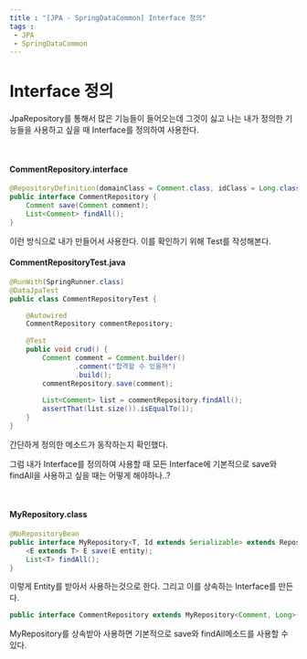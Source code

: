 ```yaml
---
title : "[JPA - SpringDataCommon] Interface 정의"
tags : 
 - JPA
 - SpringDataCommon
---
```




# Interface 정의

JpaRepository를 통해서 많은 기능들이 들어오는데 그것이 싫고 나는 내가 정의한 기능들을 사용하고 싶을 때 Interface를 정의하여 사용한다.

<br/>

#### CommentRepository.interface

```java
@RepositoryDefinition(domainClass = Comment.class, idClass = Long.class)
public interface CommentRepository {
	Comment save(Comment comment);
	List<Comment> findAll();
}
```

이런 방식으로 내가 만들어서 사용한다. 이를 확인하기 위해 Test를 작성해본다.



#### CommentRepositoryTest.java

```java
@RunWith(SpringRunner.class)
@DataJpaTest
public class CommentRepositoryTest {

	@Autowired
	CommentRepository commentRepository;
	
	@Test
	public void crud() {
		Comment comment = Comment.builder()
				.comment("합격할 수 있을까")
				.build();
		commentRepository.save(comment);
		
		List<Comment> list = commentRepository.findAll();
		assertThat(list.size()).isEqualTo(1);
	}
}
```

간단하게 정의한 메소드가 동작하는지 확인했다.

그럼 내가 Interface를 정의하여 사용할 때  모든 Interface에 기본적으로 save와 findAll을 사용하고 싶을 때는 어떻게 해야하나..?

<br/>

#### MyRepository.class

```java
@NoRepositoryBean
public interface MyRepository<T, Id extends Serializable> extends Repository<T, Id>{
	<E extends T> E save(E entity);
	List<T> findAll();
}

```

이렇게 Entity를 받아서 사용하는것으로 한다. 그리고 이를 상속하는 Interface를 만든다.

```java
public interface CommentRepository extends MyRepository<Comment, Long>{}
```

MyRepository를 상속받아 사용하면 기본적으로 save와 findAll메소드를 사용할 수 있다.